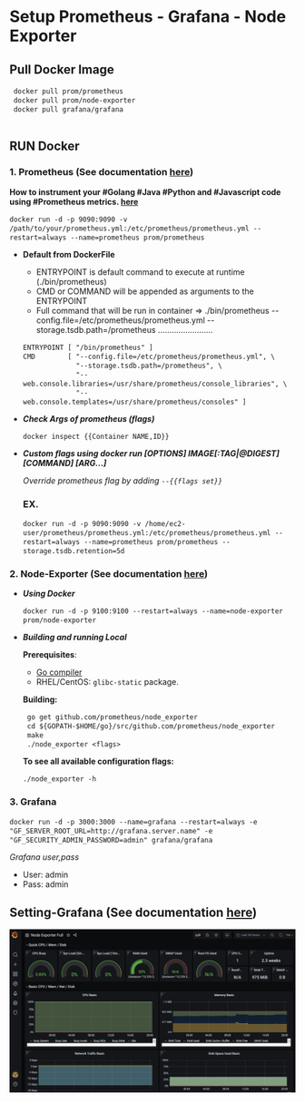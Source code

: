 # Setup   Prometheus - Grafana - Node Exporter 

## Pull Docker Image
  ```
   docker pull prom/prometheus
   docker pull prom/node-exporter
   docker pull grafana/grafana
   
   ```
    
## RUN Docker
  ### 1. Prometheus (See documentation [here](https://github.com/prometheus/prometheus))
  __How to instrument your #Golang #Java #Python and #Javascript code using #Prometheus metrics. [here](https://sysdig.com/blog/prometheus-metrics/)__

  ```
  docker run -d -p 9090:9090 -v /path/to/your/prometheus.yml:/etc/prometheus/prometheus.yml --restart=always --name=prometheus prom/prometheus 

  ```
  * **Default from DockerFile**
    * ENTRYPOINT is default command to execute at runtime (./bin/prometheus)
    * CMD or COMMAND will be appended as arguments to the ENTRYPOINT
    * Full command that will be run in container => ./bin/prometheus --config.file=/etc/prometheus/prometheus.yml --storage.tsdb.path=/prometheus ........................

    ```
    ENTRYPOINT [ "/bin/prometheus" ]
    CMD        [ "--config.file=/etc/prometheus/prometheus.yml", \
                 "--storage.tsdb.path=/prometheus", \
                 "--web.console.libraries=/usr/share/prometheus/console_libraries", \
                 "--web.console.templates=/usr/share/prometheus/consoles" ]

    ```
  * ***Check Args of prometheus (flags)***
    ```
    docker inspect {{Container NAME,ID}}
    ```
  * ***Custom flags using docker run [OPTIONS] IMAGE[:TAG|@DIGEST] [COMMAND] [ARG...]***
    
    *Override prometheus flag by adding `--{{flags set}}`*
    ### EX.
    ```
    docker run -d -p 9090:9090 -v /home/ec2-user/prometheus/prometheus.yml:/etc/prometheus/prometheus.yml --restart=always --name=prometheus prom/prometheus --storage.tsdb.retention=5d    
    ```
  
  ### 2. Node-Exporter (See documentation [here](https://github.com/prometheus/node_exporter))

 * ***Using Docker*** 
    ```
    docker run -d -p 9100:9100 --restart=always --name=node-exporter prom/node-exporter
    ```
 * ***Building and running Local***

    __Prerequisites__:

    * [Go compiler](https://golang.org/dl/)
    * RHEL/CentOS: `glibc-static` package.

    __Building:__

        go get github.com/prometheus/node_exporter
        cd ${GOPATH-$HOME/go}/src/github.com/prometheus/node_exporter
        make
        ./node_exporter <flags>

    __To see all available configuration flags:__
    ```
    ./node_exporter -h
    ```
  
  
  ### 3. Grafana
  
  ```
  docker run -d -p 3000:3000 --name=grafana --restart=always -e "GF_SERVER_ROOT_URL=http://grafana.server.name" -e "GF_SECURITY_ADMIN_PASSWORD=admin" grafana/grafana
  ```
  *Grafana user,pass*
  - User: admin
  - Pass: admin


## Setting-Grafana (See documentation [here](https://grafana.com/grafana/dashboards/1860))

![Setting-Grafana](https://github.com/kittipat1413/Prometheus_Grafana/blob/master/img/Grafana1.png)

